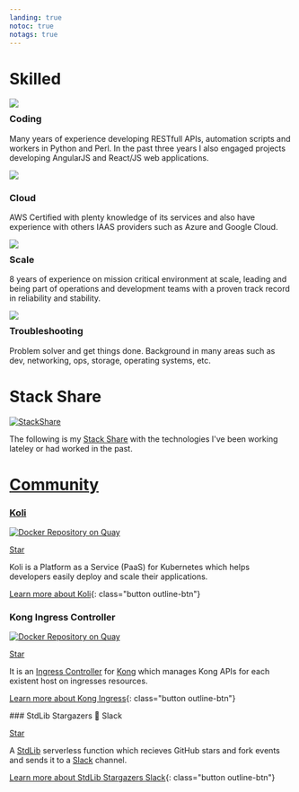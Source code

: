 ```yaml
---
landing: true
notoc: true
notags: true
---
```


# Skilled
<!-- Place this tag in your head or just before your close body tag. -->
<script async defer src="https://buttons.github.io/buttons.js"></script>

<div class="component-container">
    <!--start row-->
    <div class="row">
        <div class="col-sm-12 col-md-12 col-lg-4 block">
            <div class="component">
                <div class="component-icon">
                    <img src="../images/github_blue.png">
                </div>
                <h3 style="margin-top: 10px;">Coding</h3>
                <p>Many years of experience developing RESTfull APIs, automation scripts and workers in Python and Perl. In the past three years I also engaged projects developing AngularJS and React/JS web applications.</p>
            </div>
        </div>
        <div class="col-sm-12 col-md-12 col-lg-4 block">
            <div class="component">
                <div class="component-icon">
                    <img src="../images/cloud_48.svg">
                </div>
                <h3>Cloud</h3>
                <p>AWS Certified with plenty knowledge of its services and also have experience with others IAAS providers such as Azure and Google Cloud.</p>
            </div>
        </div>
        <div class="col-sm-12 col-md-12 col-lg-4 block">
            <div class="component">
                <div class="component-icon">
                    <img src="../images/graph.png">
                </div>
                <h3 style="margin-top: 10px;" style="margin-top: 10px;">Scale</h3>
                <p>8 years of experience on mission critical environment at scale, leading and being part of operations and development teams with a proven track record in reliability and stability.</p>
            </div>
        </div>
    </div>
</div>

<div class="component-container">
    <!--start row-->
    <div class="row">
        <div class="col-sm-12 col-md-12 col-lg-4 block">
            <div class="component">
                <div class="component-icon">
                    <img src="../images/linux_48.svg">
                </div>
                <h3 style="margin-top: 10px;">Troubleshooting</h3>
                <p>Problem solver and get things done. Background in many areas such as dev, networking, ops, storage, operating systems, etc.</p>
            </div>
        </div>
    </div>
</div>

# Stack Share

[![StackShare](https://img.shields.io/badge/tech-stack-0690fa.svg?style=flat)](https://stackshare.io/cainelli/my-stack)

The following is my [Stack Share](https://stackshare.io/) with the technologies I've been working lateley or had worked in the past.

<a frameborder="0" data-theme="light" data-stack-embed="true" data-layers="1,2,3,4" href="https://embed.stackshare.io/stacks/embed/a11c6c37d39c94fed840035cec4097"/><script async src="https://cdn1.stackshare.io/javascripts/client-code.js" charset="utf-8"></script>

# Community

<div class="row">
<div markdown="1" class="col-xs-12 col-sm-12 col-md-12 col-lg-6 block">

### Koli

[![Docker Repository on Quay](https://quay.io/repository/koli/koli-controller/status "Docker Repository on Quay")](https://quay.io/repository/koli/koli-controller)

<a class="github-button" href="https://github.com/koli/koli" data-size="small" data-show-count="true" aria-label="Star koli/koli on GitHub">Star</a>

Koli is a Platform as a Service (PaaS) for Kubernetes which helps developers easily 
deploy and scale their applications.

[Learn more about Koli](https://github.com/koli/koli){: class="button outline-btn"}
</div>

<div markdown="1" class="col-xs-12 col-sm-12 col-md-12 col-lg-6 block">

### Kong Ingress Controller

[![Docker Repository on Quay](https://quay.io/repository/koli/kong-ingress/status "Docker Repository on Quay")](https://quay.io/repository/koli/kong-ingress)

<a class="github-button" href="https://github.com/koli/kong-ingress" data-size="small" data-show-count="true" aria-label="Star koli/kong-ingress on GitHub">Star</a>

It is an [Ingress Controller](https://kubernetes.io/docs/concepts/services-networking/ingress/) for [Kong](https://getkong.org/about/)
which manages Kong APIs for each existent host on ingresses resources.

[Learn more about Kong Ingress](https://github.com/koli/kong-ingress){: class="button outline-btn"}

</div>
</div><!-- end row -->

<div class="row">
<div markdown="1" class="col-xs-12 col-sm-12 col-md-12 col-lg-6 block">
### StdLib Stargazers 🌟 Slack

<a class="github-button" href="https://github.com/cainelli/stargazers-slack" data-size="small" data-show-count="true" aria-label="Star cainelli/stargazers-slack on GitHub">Star</a>

A [StdLib](https://stdlib.com) serverless function which recieves GitHub stars and fork events and sends it to a [Slack](https://slack.com) channel.

[Learn more about StdLib Stargazers Slack](https://github.com/cainelli/stargazers-slack){: class="button outline-btn"}
</div>
</div>